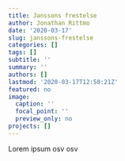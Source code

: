 ```yaml
---
title: Janssons frestelse
author: Jonathan Rittmo
date: '2020-03-17'
slug: janssons-frestelse
categories: []
tags: []
subtitle: ''
summary: ''
authors: []
lastmod: '2020-03-17T12:50:21Z'
featured: no
image:
  caption: ''
  focal_point: ''
  preview_only: no
projects: []
---
```


Lorem ipsum osv osv
